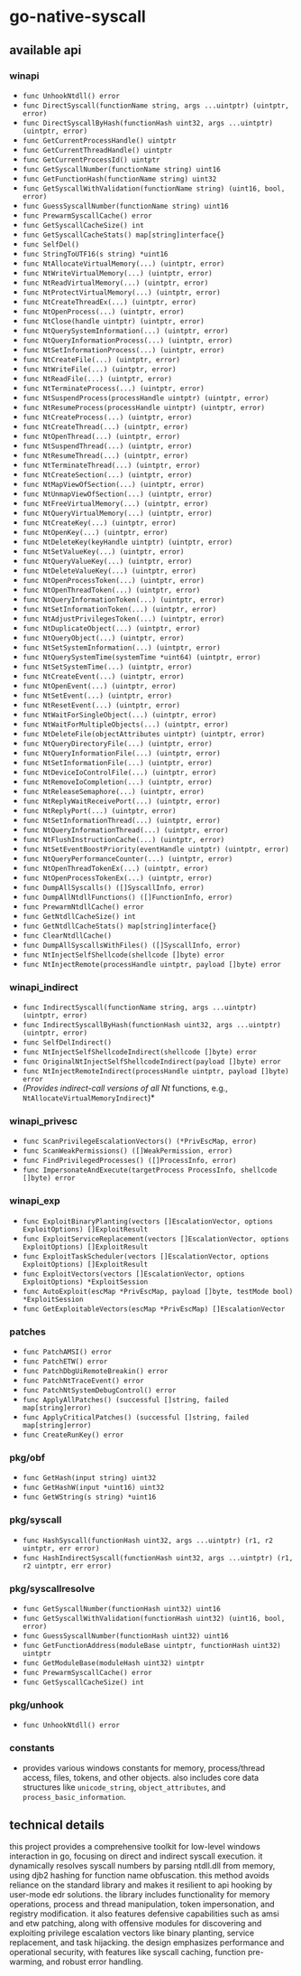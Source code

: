 # go-native-syscall

## available api

### winapi

- `func UnhookNtdll() error`
- `func DirectSyscall(functionName string, args ...uintptr) (uintptr, error)`
- `func DirectSyscallByHash(functionHash uint32, args ...uintptr) (uintptr, error)`
- `func GetCurrentProcessHandle() uintptr`
- `func GetCurrentThreadHandle() uintptr`
- `func GetCurrentProcessId() uintptr`
- `func GetSyscallNumber(functionName string) uint16`
- `func GetFunctionHash(functionName string) uint32`
- `func GetSyscallWithValidation(functionName string) (uint16, bool, error)`
- `func GuessSyscallNumber(functionName string) uint16`
- `func PrewarmSyscallCache() error`
- `func GetSyscallCacheSize() int`
- `func GetSyscallCacheStats() map[string]interface{}`
- `func SelfDel()`
- `func StringToUTF16(s string) *uint16`
- `func NtAllocateVirtualMemory(...) (uintptr, error)`
- `func NtWriteVirtualMemory(...) (uintptr, error)`
- `func NtReadVirtualMemory(...) (uintptr, error)`
- `func NtProtectVirtualMemory(...) (uintptr, error)`
- `func NtCreateThreadEx(...) (uintptr, error)`
- `func NtOpenProcess(...) (uintptr, error)`
- `func NtClose(handle uintptr) (uintptr, error)`
- `func NtQuerySystemInformation(...) (uintptr, error)`
- `func NtQueryInformationProcess(...) (uintptr, error)`
- `func NtSetInformationProcess(...) (uintptr, error)`
- `func NtCreateFile(...) (uintptr, error)`
- `func NtWriteFile(...) (uintptr, error)`
- `func NtReadFile(...) (uintptr, error)`
- `func NtTerminateProcess(...) (uintptr, error)`
- `func NtSuspendProcess(processHandle uintptr) (uintptr, error)`
- `func NtResumeProcess(processHandle uintptr) (uintptr, error)`
- `func NtCreateProcess(...) (uintptr, error)`
- `func NtCreateThread(...) (uintptr, error)`
- `func NtOpenThread(...) (uintptr, error)`
- `func NtSuspendThread(...) (uintptr, error)`
- `func NtResumeThread(...) (uintptr, error)`
- `func NtTerminateThread(...) (uintptr, error)`
- `func NtCreateSection(...) (uintptr, error)`
- `func NtMapViewOfSection(...) (uintptr, error)`
- `func NtUnmapViewOfSection(...) (uintptr, error)`
- `func NtFreeVirtualMemory(...) (uintptr, error)`
- `func NtQueryVirtualMemory(...) (uintptr, error)`
- `func NtCreateKey(...) (uintptr, error)`
- `func NtOpenKey(...) (uintptr, error)`
- `func NtDeleteKey(keyHandle uintptr) (uintptr, error)`
- `func NtSetValueKey(...) (uintptr, error)`
- `func NtQueryValueKey(...) (uintptr, error)`
- `func NtDeleteValueKey(...) (uintptr, error)`
- `func NtOpenProcessToken(...) (uintptr, error)`
- `func NtOpenThreadToken(...) (uintptr, error)`
- `func NtQueryInformationToken(...) (uintptr, error)`
- `func NtSetInformationToken(...) (uintptr, error)`
- `func NtAdjustPrivilegesToken(...) (uintptr, error)`
- `func NtDuplicateObject(...) (uintptr, error)`
- `func NtQueryObject(...) (uintptr, error)`
- `func NtSetSystemInformation(...) (uintptr, error)`
- `func NtQuerySystemTime(systemTime *uint64) (uintptr, error)`
- `func NtSetSystemTime(...) (uintptr, error)`
- `func NtCreateEvent(...) (uintptr, error)`
- `func NtOpenEvent(...) (uintptr, error)`
- `func NtSetEvent(...) (uintptr, error)`
- `func NtResetEvent(...) (uintptr, error)`
- `func NtWaitForSingleObject(...) (uintptr, error)`
- `func NtWaitForMultipleObjects(...) (uintptr, error)`
- `func NtDeleteFile(objectAttributes uintptr) (uintptr, error)`
- `func NtQueryDirectoryFile(...) (uintptr, error)`
- `func NtQueryInformationFile(...) (uintptr, error)`
- `func NtSetInformationFile(...) (uintptr, error)`
- `func NtDeviceIoControlFile(...) (uintptr, error)`
- `func NtRemoveIoCompletion(...) (uintptr, error)`
- `func NtReleaseSemaphore(...) (uintptr, error)`
- `func NtReplyWaitReceivePort(...) (uintptr, error)`
- `func NtReplyPort(...) (uintptr, error)`
- `func NtSetInformationThread(...) (uintptr, error)`
- `func NtQueryInformationThread(...) (uintptr, error)`
- `func NtFlushInstructionCache(...) (uintptr, error)`
- `func NtSetEventBoostPriority(eventHandle uintptr) (uintptr, error)`
- `func NtQueryPerformanceCounter(...) (uintptr, error)`
- `func NtOpenThreadTokenEx(...) (uintptr, error)`
- `func NtOpenProcessTokenEx(...) (uintptr, error)`
- `func DumpAllSyscalls() ([]SyscallInfo, error)`
- `func DumpAllNtdllFunctions() ([]FunctionInfo, error)`
- `func PrewarmNtdllCache() error`
- `func GetNtdllCacheSize() int`
- `func GetNtdllCacheStats() map[string]interface{}`
- `func ClearNtdllCache()`
- `func DumpAllSyscallsWithFiles() ([]SyscallInfo, error)`
- `func NtInjectSelfShellcode(shellcode []byte) error`
- `func NtInjectRemote(processHandle uintptr, payload []byte) error`

### winapi_indirect

- `func IndirectSyscall(functionName string, args ...uintptr) (uintptr, error)`
- `func IndirectSyscallByHash(functionHash uint32, args ...uintptr) (uintptr, error)`
- `func SelfDelIndirect()`
- `func NtInjectSelfShellcodeIndirect(shellcode []byte) error`
- `func OriginalNtInjectSelfShellcodeIndirect(payload []byte) error`
- `func NtInjectRemoteIndirect(processHandle uintptr, payload []byte) error`
- *(Provides indirect-call versions of all Nt* functions, e.g., `NtAllocateVirtualMemoryIndirect`)*

### winapi_privesc

- `func ScanPrivilegeEscalationVectors() (*PrivEscMap, error)`
- `func ScanWeakPermissions() ([]WeakPermission, error)`
- `func FindPrivilegedProcesses() ([]ProcessInfo, error)`
- `func ImpersonateAndExecute(targetProcess ProcessInfo, shellcode []byte) error`

### winapi_exp

- `func ExploitBinaryPlanting(vectors []EscalationVector, options ExploitOptions) []ExploitResult`
- `func ExploitServiceReplacement(vectors []EscalationVector, options ExploitOptions) []ExploitResult`
- `func ExploitTaskScheduler(vectors []EscalationVector, options ExploitOptions) []ExploitResult`
- `func ExploitVectors(vectors []EscalationVector, options ExploitOptions) *ExploitSession`
- `func AutoExploit(escMap *PrivEscMap, payload []byte, testMode bool) *ExploitSession`
- `func GetExploitableVectors(escMap *PrivEscMap) []EscalationVector`

### patches

- `func PatchAMSI() error`
- `func PatchETW() error`
- `func PatchDbgUiRemoteBreakin() error`
- `func PatchNtTraceEvent() error`
- `func PatchNtSystemDebugControl() error`
- `func ApplyAllPatches() (successful []string, failed map[string]error)`
- `func ApplyCriticalPatches() (successful []string, failed map[string]error)`
- `func CreateRunKey() error`

### pkg/obf

- `func GetHash(input string) uint32`
- `func GetHashW(input *uint16) uint32`
- `func GetWString(s string) *uint16`

### pkg/syscall

- `func HashSyscall(functionHash uint32, args ...uintptr) (r1, r2 uintptr, err error)`
- `func HashIndirectSyscall(functionHash uint32, args ...uintptr) (r1, r2 uintptr, err error)`

### pkg/syscallresolve

- `func GetSyscallNumber(functionHash uint32) uint16`
- `func GetSyscallWithValidation(functionHash uint32) (uint16, bool, error)`
- `func GuessSyscallNumber(functionHash uint32) uint16`
- `func GetFunctionAddress(moduleBase uintptr, functionHash uint32) uintptr`
- `func GetModuleBase(moduleHash uint32) uintptr`
- `func PrewarmSyscallCache() error`
- `func GetSyscallCacheSize() int`

### pkg/unhook

- `func UnhookNtdll() error`

### constants

- provides various windows constants for memory, process/thread access, files, tokens, and other objects. also includes core data structures like `unicode_string`, `object_attributes`, and `process_basic_information`.

## technical details

this project provides a comprehensive toolkit for low-level windows interaction in go, focusing on direct and indirect syscall execution. it dynamically resolves syscall numbers by parsing ntdll.dll from memory, using djb2 hashing for function name obfuscation. this method avoids reliance on the standard library and makes it resilient to api hooking by user-mode edr solutions. the library includes functionality for memory operations, process and thread manipulation, token impersonation, and registry modification. it also features defensive capabilities such as amsi and etw patching, along with offensive modules for discovering and exploiting privilege escalation vectors like binary planting, service replacement, and task hijacking. the design emphasizes performance and operational security, with features like syscall caching, function pre-warming, and robust error handling.

